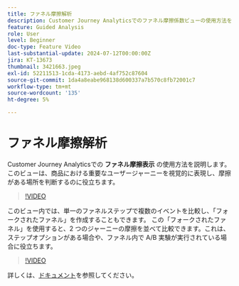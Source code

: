 ```yaml
---
title: ファネル摩擦解析
description: Customer Journey Analyticsでのファネル摩擦係数ビューの使用方法を説明します。このビューは、商品における重要なユーザージャーニーを視覚的に表現し、摩擦係数が存在する場所を判断するのに役立ちます。
feature: Guided Analysis
role: User
level: Beginner
doc-type: Feature Video
last-substantial-update: 2024-07-12T00:00:00Z
jira: KT-13673
thumbnail: 3421663.jpeg
exl-id: 52211513-1cda-4173-aebd-4af752c87604
source-git-commit: 1da4a8eabe968138d600337a7b570c8fb72001c7
workflow-type: tm+mt
source-wordcount: '135'
ht-degree: 5%

---
```


# ファネル摩擦解析

Customer Journey Analyticsでの **ファネル摩擦表示** の使用方法を説明します。このビューは、商品における重要なユーザージャーニーを視覚的に表現し、摩擦がある場所を判断するのに役立ちます。

>[!VIDEO](https://video.tv.adobe.com/v/3421663/?learn=on)

このビュー内では、単一のファネルステップで複数のイベントを比較し、「フォークされたファネル」を作成することもできます。 この「フォークされたファネル」を使用すると、2 つのジャーニーの摩擦を並べて比較できます。これは、ステップオプションがある場合や、ファネル内で A/B 実験が実行されている場合に役立ちます。

>[!VIDEO](https://video.tv.adobe.com/v/3431113/?learn=on)

詳しくは、[ドキュメント](https://experienceleague.adobe.com/ja/docs/analytics-platform/using/guided-analysis/funnel/friction)を参照してください。
